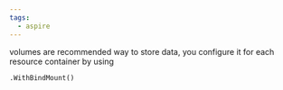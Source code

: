 ```yaml
---
tags:
  - aspire
---
```

volumes are recommended way to store data, you configure it for each resource container by using
```
.WithBindMount()
```